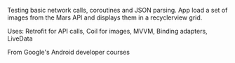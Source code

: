 Testing basic network calls, coroutines and JSON parsing.
App load a set of images from the Mars API and displays them in a recyclerview grid.

Uses:
Retrofit for API calls, 
Coil for images, 
MVVM,
Binding adapters,
LiveData

From Google's Android developer courses
